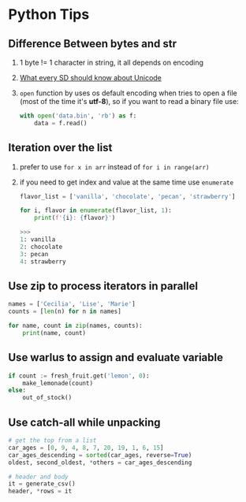 # Python Tips

## Difference Between bytes and str
1. 1 byte != 1 character in string, it all depends on encoding
1. [What every SD should know about Unicode](http://www.joelonsoftware.com/articles/Unicode.html)
1. `open` function by uses os default encoding when tries to open a file (most of the time it's **utf-8**), so if you want to read a binary file use:

    ```python
    with open('data.bin', 'rb') as f:
        data = f.read()
    ```

## Iteration over the list
1. prefer to use `for x in arr` instead of `for i in range(arr)`
1. if you need to get index and value at the same time use `enumerate`

    ```python
    flavor_list = ['vanilla', 'chocolate', 'pecan', 'strawberry']

    for i, flavor in enumerate(flavor_list, 1):
        print(f'{i}: {flavor}')

    >>>
    1: vanilla
    2: chocolate
    3: pecan
    4: strawberry
    ```

## Use zip to process iterators in parallel

```python
names = ['Cecilia', 'Lise', 'Marie']
counts = [len(n) for n in names]

for name, count in zip(names, counts):
    print(name, count)
```

## Use warlus to assign and evaluate variable

```python
if count := fresh_fruit.get('lemon', 0):
    make_lemonade(count)
else:
    out_of_stock()
```

## Use catch-all while unpacking

```python
# get the top from a list
car_ages = [0, 9, 4, 8, 7, 20, 19, 1, 6, 15]
car_ages_descending = sorted(car_ages, reverse=True)
oldest, second_oldest, *others = car_ages_descending

# header and body
it = generate_csv()
header, *rows = it
```
